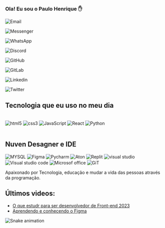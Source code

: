 ### Ola! Eu sou o Paulo Henrique ✋

![Email](https://img.shields.io/badge/Gmail-D14836?style=for-the-badge&logo=gmail&logoColor=white)

![Messenger](https://img.shields.io/badge/Messenger-00B2FF?style=for-the-badge&logo=messenger&logoColor=white)

![WhatsApp](https://img.shields.io/badge/WhatsApp-25D366?style=for-the-badge&logo=whatsapp&logoColor=white)

![Discord](https://img.shields.io/badge/Discord-7289DA?style=for-the-badge&logo=discord&logoColor=white)

![GitHub](https://img.shields.io/badge/GitHub-100000?style=for-the-badge&logo=github&logoColor=white)

![GitLab](https://img.shields.io/badge/GitLab-330F63?style=for-the-badge&logo=gitlab&logoColor=white)

![Linkedin](https://img.shields.io/badge/LinkedIn-0077B5?style=for-the-badge&logo=linkedin&logoColor=white)

![Twitter](https://img.shields.io/badge/Twitter-1DA1F2?style=for-the-badge&logo=twitter&logoColor=white)


## Tecnologia  que eu uso no meu dia

<div style="display: inline_block"><br/>
  <img align="center" alt="html5"src="https://img.shields.io/badge/HTML5-E34F26?style=for-the-badge&logo=html5&logoColor=white "/>
  <img align="center" alt="css3"src="https://img.shields.io/badge/CSS3-1572B6?style=for-the-badge&logo=css3&logoColor=white "/>
  <img align="center" alt="JavaScript"src="https://img.shields.io/badge/JavaScript-F7DF1E?style=for-the-badge&logo=javascript&logoColor=black"/>
  <img align="center" alt="React"src="https://img.shields.io/badge/React-20232A?style=for-the-badge&logo=react&logoColor=61DAFB"/>
  <img align="center" alt="Python"src="https://img.shields.io/badge/Python-3776AB?style=for-the-badge&logo=python&logoColor=white"/>

</div><br/>

## Nuven  Desagner e IDE
<di style="dispay: inline_block">
   <img align="center" alt="MYSQL"src="https://img.shields.io/badge/MySQL-005C84?style=for-the-badge&logo=mysql&logoColor=white "/>
   <img align="center" alt="Figma"src="https://img.shields.io/badge/Figma-F24E1E?style=for-the-badge&logo=figma&logoColor=white"/>
   <img align="center" alt="Pycharm"src="https://img.shields.io/badge/PyCharm-000000.svg?&style=for-the-badge&logo=PyCharm&logoColor=white"/>
   <img align="center" alt="Aton"src="https://img.shields.io/badge/Atom-66595C?style=for-the-badge&logo=Atom&logoColor=white"/>
   <img align="center" alt="Replit"src="https://img.shields.io/badge/replit-667881?style=for-the-badge&logo=replit&logoColor=white"/>
   <img align="center" alt="visual studio"src="https://img.shields.io/badge/Visual_Studio-5C2D91?style=for-the-badge&logo=visual%20studio&logoColor=white"/>
   <img align="center" alt="Visual studio code "src="https://img.shields.io/badge/Visual_Studio_Code-0078D4?style=for-the-badge&logo=visual%20studio%20code&logoColor=white"/>
   <img align="center" alt="Microsof office"src="https://img.shields.io/badge/Microsoft_Office-D83B01?style=for-the-badge&logo=microsoft-office&logoColor=white"/>
   <img align="center" alt="GiT"src="https://img.shields.io/badge/GIT-E44C30?style=for-the-badge&logo=git&logoColor=white"/>
</div><br/>

Apaixonado por Tecnologia, educação e mudar a vida das pessoas através da programação.

## Últimos videos:
- [O que estudr para ser desenvolvedor de Front-end 2023](https://www.youtube.com/watch?v=Ab-kGzlCCWI)<br/>
- [Aprendendo e conhecendo o Figma](https://www.youtube.com/watch?v=Qodw1TuZslU)

![Snake animation](https://github.com/PauloHenrique537/PauloHenrique537/blob/output/github-contribution-grid-snake.svg)
